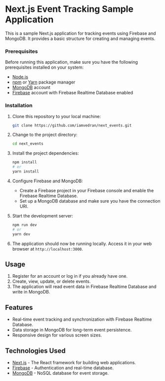 # Next.js Event Tracking Sample Application

This is a sample Next.js application for tracking events using Firebase and MongoDB. It provides a basic structure for creating and managing events.

### Prerequisites

Before running this application, make sure you have the following prerequisites installed on your system:

- [Node.js](https://nodejs.org/)
- [npm](https://www.npmjs.com/) or [Yarn](https://yarnpkg.com/) package manager
- [MongoDB](https://www.mongodb.com/) account
- [Firebase](https://firebase.google.com/) account with Firebase Realtime Database enabled

### Installation

1. Clone this repository to your local machine:

   ```bash
   git clone https://github.com/iamvedran/next_events.git
   ```

2. Change to the project directory:

   ```bash
   cd next_events
   ```

3. Install the project dependencies:

   ```bash
   npm install
   # or
   yarn install
   ```

4. Configure Firebase and MongoDB:

   - Create a Firebase project in your Firebase console and enable the Firebase Realtime Database.
   - Set up a MongoDB database and make sure you have the connection URI.

5. Start the development server:

   ```bash
   npm run dev
   # or
   yarn dev
   ```

6. The application should now be running locally. Access it in your web browser at `http://localhost:3000`.

## Usage

1. Register for an account or log in if you already have one.
2. Create, view, update, or delete events.
3. The application will read event data in Firebase Realtime Database and write in MongoDB.

## Features

- Real-time event tracking and synchronization with Firebase Realtime Database.
- Data storage in MongoDB for long-term event persistence.
- Responsive design for various screen sizes.

## Technologies Used

- [Next.js](https://nextjs.org/) - The React framework for building web applications.
- [Firebase](https://firebase.google.com/) - Authentication and real-time database.
- [MongoDB](https://www.mongodb.com/) - NoSQL database for event storage.
